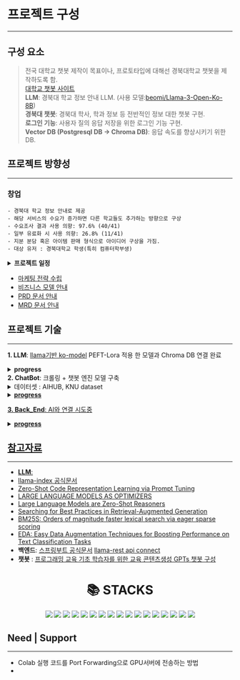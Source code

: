 # 프로젝트 구성   
---

## 구성 요소   
> 전국 대학교 챗봇 제작이 목표이나, 프로토타입에 대해선 경북대학교 챗봇을 제작하도록 함.   
> [대학교 챗봇 사이트](https://dansoeun.github.io/AICOSS/)   
> **LLM**: 경북대 학교 정보 안내 LLM. (사용 모델:[beomi/Llama-3-Open-Ko-8B](https://huggingface.co/beomi/Llama-3-Open-Ko-8B?text=%EB%84%8C+%EB%A9%8D%EC%B2%AD%EC%9D%B4))   
> **경북대 챗봇**: 경북대 학사, 학과 정보 등 전반적인 정보 대한 챗봇 구현.   
> **로그인 기능**: 사용자 질의 응답 저장을 위한 로그인 기능 구현.   
> **Vector DB (Postgresql DB -> Chroma DB)**: 응답 속도를 향상시키기 위한 DB.   
## 프로젝트 방향성   
---
###  **창업**
```
- 경북대 학교 정보 안내로 제공
- 해당 서비스의 수요가 증가하면 다른 학교들도 추가하는 방향으로 구상
- 수요조사 결과 사용 의향: 97.6% (40/41)
- 일부 유료화 시 사용 의향: 26.8% (11/41)
- 지분 분담 혹은 아이템 판매 형식으로 아이디어 구상을 가짐.
- 대상 유저 : 경북대학교 학생(특히 컴퓨터학부생)
```
<details>
  <summary>
    <b>프로젝트 일정</b>
  </summary>

    1. Must Have 기능(M.H.)
    - 로그인, 회원가입
    - 챗봇과 대화하는 UI

    2. Should Have 기능(S.H.)
    - 답변 생성하는 기능
    - 사이트를 알려주는 기능

    3. Could Have 기능(S.H.)
    - 답변에 대한 만족도 확인
    - etc


</details>

- [마케팅 전략 수립](https://drive.google.com/file/d/1E-rJd5Q95UxkyQdFHfdx9jGoICQNmp-n/view?usp=sharing)
- [비즈니스 모델 안내](https://drive.google.com/file/d/1eWWlbrqP0N_yit9yIVZ54RBloyCxHIQr/view?usp=sharing)
- [PRD 문서 안내](https://jannet.notion.site/PRD-AIus-83c925effc534ef39530a4b5706a96cd?pvs=4)
- [MRD 문서 안내]()

## 프로젝트 기술
---
**1. LLM**: [llama기반 ko-model](https://huggingface.co/beomi/Llama-3-Open-Ko-8B) PEFT-Lora 적용 한 모델과 Chroma DB 연결 완료
<details>
   <summary><b>progress</b></summary>
   <ul>
      <li>PEFT-Lora 데이터셋: Hugging Face에 업로드. <a href="https://huggingface.co/datasets/Dansoeun/Knu_fine_tun_dataset">[KNU dataset]</a></li>
      <li>추가 데이터셋 확보 예정 (<a href="https://github.com/catSirup/KorEDA/blob/master/eda.py">한국어 EDA 도움</a>)</li>
      <li>PEFT-Lora로 학습 시킨 모델과 Chroma DB 연결 완료</li>
      <li>Hybrid Search: BM25 algorithm으로 검색 능력 향상</li>
      <li>Hyde 기법 적용 예정</li>
      <li>few-shot + CoT prompt 적용 예정 (few-shot prompt는 제작 완료)</li>
      <li>필요시, Prompt Compression을 할 예정입니다.</li>
   </ul>
</details>
<b>2. ChatBot</b>: 크롤링 + 챗봇 엔진 모델 구축
<details>
   <summary>데이터셋 : AIHUB, KNU dataset</summary>
<a href="https://aihub.or.kr/aihubdata/data/view.do?currMenu=&topMenu=&aihubDataSe=data&dataSetSn=106">[AIHUB - 일반상식]<br>
<a href="https://aihub.or.kr/aihubdata/data/view.do?currMenu=&topMenu=&aihubDataSe=data&dataSetSn=544">[AIHUB - 용도별 목적 대화 데이터]<br>
<a href="https://aihub.or.kr/aihubdata/data/view.do?currMenu=&topMenu=&aihubDataSe=data&dataSetSn=543">[AIHUB - 주제별 텍스트 일상 데이터]<br>
</details>
<details>
   <summary><b>progress</b></summary>
  
<b>스크래핑(Chat-Bot Scrapping)</b>
- [x] 학사일정
- [x] 컴퓨터학부 교수진
- [ ] 경북대학교 공지사항
- [x] 컴퓨터학부 교육/커뮤니티/학생활동
- [x] 경북대학교 컴퓨터학부 공지사항
- [ ] 경북대학교 연락처
<b>챗봇</b> : Transformer 기반 모델을 구축하고 훈련하는 데 중점을 둠
- [x] 데이터 전처리
- [ ] 딥러닝 기반 모델 개발
</details>
   
**3. Back_End**: AI와 연결 시도중
<details>
   <summary><b>progress</b></summary>
- Flask_AI 연동을 시도하였으나, python과 ipynb의 연동 문제 발생.<br>
- Spring Boot를 이용하여 회원가입 및 로그인 기능 구현 완료.<br>   
- AWS와 Mysql을 이용하여 홈페이지에서 로그인, 회원가입할 경우 DB에 정보들이 저장되는 것을 확인.<br>   
- Front_End 쪽 코드가 제대로 백엔드에 적용되도록 수정 완료.<br> 
- API와 스프링부트에 Python스크립트 호출을 이용하여 챗봇과 연결 시도 중.<br>
</details>


## 참고자료
---
- **LLM**:
- [llama-index 공식문서](https://www.llamaindex.ai/)
- [Zero-Shot Code Representation Learning via Prompt Tuning](https://arxiv.org/pdf/2404.08947)
- [LARGE LANGUAGE MODELS AS OPTIMIZERS](https://arxiv.org/pdf/2309.03409)
- [Large Language Models are Zero-Shot Reasoners](https://arxiv.org/pdf/2205.11916)
- [Searching for Best Practices in Retrieval-Augmented Generation](https://arxiv.org/pdf/2407.01219)
- [BM25S: Orders of magnitude faster lexical search via eager sparse scoring](https://arxiv.org/pdf/2407.03618)
- [EDA: Easy Data Augmentation Techniques for Boosting Performance on Text Classification Tasks](https://arxiv.org/pdf/1901.11196)
- **백엔드**: [스프링부트 공식문서](https://docs.spring.io/spring-framework/reference/index.html) [llama-rest api connect](https://www.bentoml.com/blog/serving-a-llamaindex-rag-app-as-rest-apis)
- **챗봇** : [프로그래밍 교육 기초 학습자를 위한 교육 콘텐츠생성 GPTs 챗봇 구성](https://www-dbpia-co-kr.libproxy.knu.ac.kr/journal/articleDetail?nodeId=NODE11858670)

<div align="center">
    <h1>📚 STACKS</h1>
</div>
<div align="center">
    <img src="https://img.shields.io/badge/java-007396?style=for-the-badge&logo=java&logoColor=white">
    <img src="https://img.shields.io/badge/python-3776AB?style=for-the-badge&logo=python&logoColor=white">
    <img src="https://img.shields.io/badge/html5-E34F26?style=for-the-badge&logo=html5&logoColor=white">
    <img src="https://img.shields.io/badge/css-1572B6?style=for-the-badge&logo=css3&logoColor=white">
    <img src="https://img.shields.io/badge/javascript-F7DF1E?style=for-the-badge&logo=javascript&logoColor=black">
    <img src="https://img.shields.io/badge/mysql-4479A1?style=for-the-badge&logo=mysql&logoColor=white">
    <img src="https://img.shields.io/badge/springboot-6DB33F?style=for-the-badge&logo=springboot&logoColor=white">
    <img src="https://img.shields.io/badge/flask-000000?style=for-the-badge&logo=flask&logoColor=white">
    <img src="https://img.shields.io/badge/github-181717?style=for-the-badge&logo=github&logoColor=white">
    <img src="https://img.shields.io/badge/git-F05032?style=for-the-badge&logo=git&logoColor=white">
    <img src="https://img.shields.io/badge/Medium-12100E?style=for-the-badge&logo=medium&logoColor=white">
    <img src="https://img.shields.io/badge/AWS-%23FF9900.svg?style=for-the-badge&logo=amazon-aws&logoColor=white">
    <img src="https://img.shields.io/badge/TensorFlow-%23FF6F00.svg?style=for-the-badge&logo=TensorFlow&logoColor=white">
    <img src="https://img.shields.io/badge/Keras-%23D00000.svg?style=for-the-badge&logo=Keras&logoColor=white">
    <img src="https://img.shields.io/badge/Matplotlib-%23ffffff.svg?style=for-the-badge&logo=Matplotlib&logoColor=black">
    <img src="https://img.shields.io/badge/numpy-%23013243.svg?style=for-the-badge&logo=numpy&logoColor=white">
    <img src="https://img.shields.io/badge/pandas-%23150458.svg?style=for-the-badge&logo=pandas&logoColor=white">
  
</div>



## Need | Support
-----
- Colab 실행 코드를 Port Forwarding으로 GPU서버에 전송하는 방법
-
